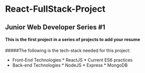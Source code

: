 # React-FullStack-Project

## Junior Web Developer Series #1

#### This is the first project in a series of projects to add your resume

#####The following is the tech-stack needed for this project:

*  Front-End Technologies
       *  ReactJS
       *  Current ES6 practices
*  Back-end Technologies
       *  NodeJS
       *  Express
       *  MongoDB

